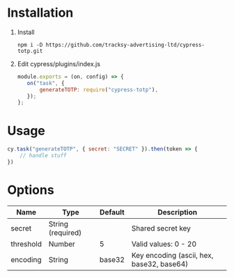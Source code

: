 # Installation
1. Install
    ```shell script
    npm i -D https://github.com/tracksy-advertising-ltd/cypress-totp.git
    ```
2. Edit cypress/plugins/index.js
    ```javascript
    module.exports = (on, config) => {
       on("task", {
           generateTOTP: require("cypress-totp"),
       });
    };
    ```

# Usage
```javascript
cy.task("generateTOTP", { secret: "SECRET" }).then(token => {
    // handle stuff
})
```

# Options
|**Name**|**Type**|**Default**|**Description**|
|---|---|---|---|
|secret|String (required)|   |Shared secret key|
|threshold|Number|5|Valid values: 0 - 20|
|encoding|String|base32|Key encoding (ascii, hex, base32, base64)|
